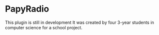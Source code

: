 # PapyRadio

This plugin is still in development
It was created by four 3-year students in computer science for a school project.


